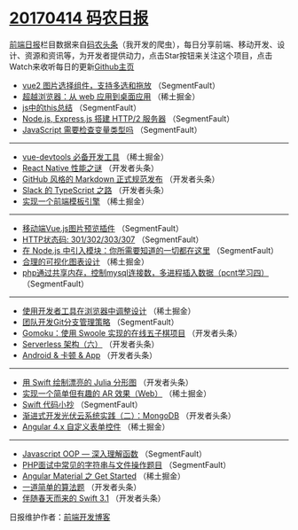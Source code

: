# [20170414 码农日报](https://toutiao.qdkfweb.cn/date/2017/04/14)

[前端日报](https://qdkfweb.cn/c/news)栏目数据来自[码农头条](https://toutiao.qdkfweb.cn/)（我开发的爬虫），每日分享前端、移动开发、设计、资源和资讯等，为开发者提供动力，点击Star按钮来关注这个项目，点击Watch来收听每日的更新[Github主页](https://github.com/kujian/frontendDaily)
* [vue2 图片选择组件，支持多选和拖放](https://toutiao.qdkfweb.cn/34633.html) （SegmentFault）
* [超越浏览器：从 web 应用到桌面应用](https://toutiao.qdkfweb.cn/34592.html) （稀土掘金）
* [js中的this总结](https://toutiao.qdkfweb.cn/34623.html) （SegmentFault）
* [Node.js, Express.js 搭建 HTTP/2 服务器](https://toutiao.qdkfweb.cn/34634.html) （SegmentFault）
* [JavaScript 需要检查变量类型吗](https://toutiao.qdkfweb.cn/34636.html) （SegmentFault）

***
* [vue-devtools 必备开发工具](https://toutiao.qdkfweb.cn/34595.html) （稀土掘金）
* [React Native 性能之谜](https://toutiao.qdkfweb.cn/34659.html) （开发者头条）
* [GitHub 风格的 Markdown 正式规范发布](https://toutiao.qdkfweb.cn/34638.html) （开发者头条）
* [Slack 的 TypeScript 之路](https://toutiao.qdkfweb.cn/34649.html) （开发者头条）
* [实现一个前端模板引擎](https://toutiao.qdkfweb.cn/34598.html) （稀土掘金）

***
* [移动端Vue.js图片预览插件](https://toutiao.qdkfweb.cn/34629.html) （SegmentFault）
* [HTTP状态码: 301/302/303/307](https://toutiao.qdkfweb.cn/34632.html) （SegmentFault）
* [在 Node.js 中引入模块：你所需要知道的一切都在这里](https://toutiao.qdkfweb.cn/34622.html) （SegmentFault）
* [合理的可视化图表设计](https://toutiao.qdkfweb.cn/34593.html) （稀土掘金）
* [php通过共享内存，控制mysql连接数，多进程插入数据（pcnt学习四）](https://toutiao.qdkfweb.cn/34635.html) （SegmentFault）

***
* [使用开发者工具在浏览器中调整设计](https://toutiao.qdkfweb.cn/34594.html) （稀土掘金）
* [团队开发Git分支管理策略](https://toutiao.qdkfweb.cn/34625.html) （SegmentFault）
* [Gomoku：使用 Swoole 实现的在线五子棋项目](https://toutiao.qdkfweb.cn/34658.html) （开发者头条）
* [Serverless 架构（六）](https://toutiao.qdkfweb.cn/34660.html) （开发者头条）
* [Android &amp; 卡顿 &amp; App](https://toutiao.qdkfweb.cn/34639.html) （开发者头条）

***
* [用 Swift 绘制漂亮的 Julia 分形图](https://toutiao.qdkfweb.cn/34661.html) （开发者头条）
* [实现一个简单但有趣的 AR 效果（Web）](https://toutiao.qdkfweb.cn/34588.html) （稀土掘金）
* [Swift 代码小抄](https://toutiao.qdkfweb.cn/34630.html) （SegmentFault）
* [渐进式开发光伏云系统实践（二）：MongoDB](https://toutiao.qdkfweb.cn/34662.html) （开发者头条）
* [Angular 4.x 自定义表单控件](https://toutiao.qdkfweb.cn/34589.html) （稀土掘金）

***
* [Javascript OOP &#8212; 深入理解函数](https://toutiao.qdkfweb.cn/34621.html) （SegmentFault）
* [PHP面试中常见的字符串与文件操作题目](https://toutiao.qdkfweb.cn/34626.html) （SegmentFault）
* [Angular Material 之 Get Started](https://toutiao.qdkfweb.cn/34596.html) （稀土掘金）
* [一道简单的算法题](https://toutiao.qdkfweb.cn/34648.html) （开发者头条）
* [伴随春天而来的 Swift 3.1](https://toutiao.qdkfweb.cn/34650.html) （开发者头条）

日报维护作者：[前端开发博客](https://qdkfweb.cn/) 